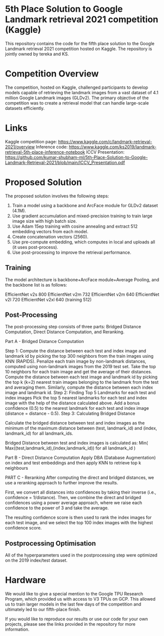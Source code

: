 # 5th Place Solution to Google Landmark retrieval 2021 competition (Kaggle)
This repository contains the code for the fifth place solution to the Google Landmark retrieval 2021 competition hosted on Kaggle. The repository is jointly owned by tereka and KS.

# Competition Overview
The competition, hosted on Kaggle, challenged participants to develop models capable of retrieving the landmark images from a vast dataset of 4.1 million Google Landmark images (GLDv2). The primary objective of the competition was to create a retrieval model that can handle large-scale datasets efficiently.

# Links
Kaggle competition page: https://www.kaggle.com/c/landmark-retrieval-2021/overview
Inference code: https://www.kaggle.com/ks2019/landmark-retrieval-5th-place-inference-notebook
ICCV Presentation: https://github.com/kumar-shubham-ml/5th-Place-Solution-to-Google-Landmark-Retrieval-2021/blob/main/ICCV_Presentation.pdf

# Proposed Solution

The proposed solution involves the following steps:

1. Train a model using a backbone and ArcFace module for GLDv2 dataset (4.1M).
2. Use gradient accumulation and mixed-precision training to train large image size with high batch size.
3. Use Adam 15ep training with cosine annealing and extract 512 embedding vectors from each model.
4. Create concatenation vectors (2560).
5. Use pre-compute embedding, which computes in local and uploads all (it uses post-process).
6. Use post-processing to improve the retrieval performance.
## Training
The model architecture is backbone+ArcFace module+Average Pooling, and the backbone list is as follows:

EfficientNet v2s 800
EfficientNet v2m 732
EfficientNet v2m 640
EfficientNet v2l 720
EfficientNet v2xl 640 (training 512)

## Post-Processing
The post-processing step consists of three parts: Bridged Distance Computation, Direct Distance Computation, and Reranking.

Part A - Bridged Distance Computation

Step 1: Compute the distance between each test and index image and landmark id by picking the top 300 neighbors from the train images using KNN (RAPIDS).
Penalize each train image by non-landmark distances, computed using non-landmark images from the 2019 test set. Take the top 10 neighbors for each train image and get the average of their distances.
Compute the distance between each test image and landmark id by picking the top k (k=2) nearest train images belonging to the landmark from the test and averaging them.
Similarly, compute the distance between each index image and landmark id.
Step 2: Finding Top 5 Landmarks for each test and index images
Pick the top 5 nearest landmarks for each test and index image with the help of the distance calculated above.
Add a bonus confidence (0.5) to the nearest landmark for each test and index image (distance = distance - 0.5).
Step 3: Calculating Bridged Distance

Calculate the bridged distance between test and index images as the minimum of the maximum distance between (test, landmark_id) and (index, landmark_id) for all landmark_ids.

Bridged Distance between test and index images is calculated as: 
         Min( Max((test,landmark_id),(index,landmark_id)) for all landmark_id )
         
Part B - Direct Distance Computation
Apply DBA (Database Augmentation) on index and test embeddings and then apply KNN to retrieve top k neighbours

PART C - Reranking
After computing the direct and bridged distances, we use a reranking approach to further improve the results.

First, we convert all distances into confidences by taking their inverse (i.e., confidence = 1/distance). Then, we combine the direct and bridged confidences using a power average approach, where we raise each confidence to the power of 3 and take the average.

The resulting confidence score is then used to rank the index images for each test image, and we select the top 100 index images with the highest confidence score.

## Postprocessing Optimisation
All of the hyperparameters used in the postprocessing step were optimized on the 2019 index/test dataset.

# Hardware
We would like to give a special mention to the Google TPU Research Program, which provided us with access to V3 TPUs on GCP. This allowed us to train larger models in the last few days of the competition and ultimately led to our fifth-place finish.

If you would like to reproduce our results or use our code for your own projects, please see the links provided in the repository for more information.
